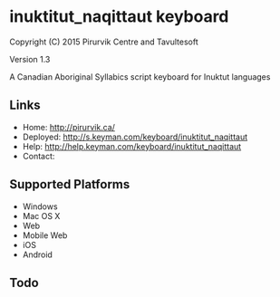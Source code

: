 inuktitut_naqittaut keyboard
============================

Copyright (C) 2015 Pirurvik Centre and Tavultesoft

Version 1.3

A Canadian Aboriginal Syllabics script keyboard for Inuktut languages

Links
-----

 * Home:     <http://pirurvik.ca/>
 * Deployed: <http://s.keyman.com/keyboard/inuktitut_naqittaut>
 * Help:     <http://help.keyman.com/keyboard/inuktitut_naqittaut>
 * Contact:  

Supported Platforms
-------------------
 * Windows
 * Mac OS X
 * Web
 * Mobile Web
 * iOS
 * Android

Todo
----
